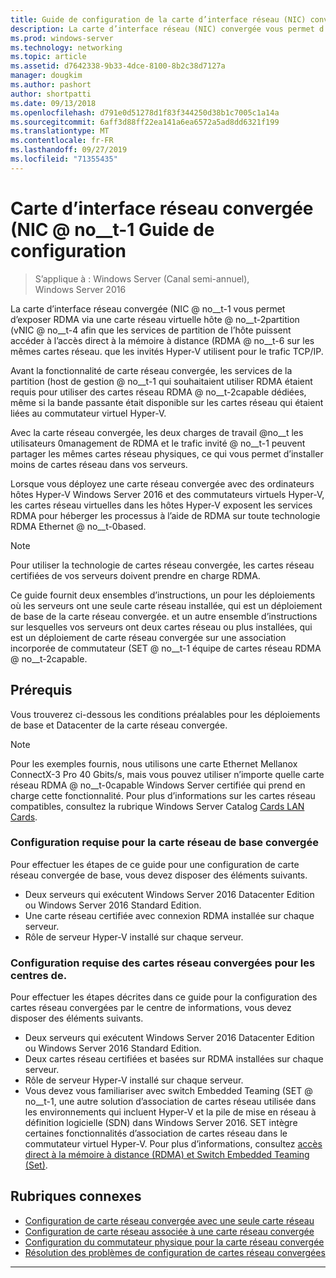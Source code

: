 ```yaml
---
title: Guide de configuration de la carte d’interface réseau (NIC) convergée
description: La carte d’interface réseau (NIC) convergée vous permet d’exposer RDMA via une carte réseau virtuelle de partition d’hôte (carte réseau virtuelle) afin que les services de partition d’hôte puissent accéder à l’accès direct à la mémoire à distance (RDMA) sur les mêmes cartes réseau que celles que les invités Hyper-V utilisent pour le trafic TCP/IP.
ms.prod: windows-server
ms.technology: networking
ms.topic: article
ms.assetid: d7642338-9b33-4dce-8100-8b2c38d7127a
manager: dougkim
ms.author: pashort
author: shortpatti
ms.date: 09/13/2018
ms.openlocfilehash: d791e0d51278d1f83f344250d38b1c7005c1a14a
ms.sourcegitcommit: 6aff3d88ff22ea141a6ea6572a5ad8dd6321f199
ms.translationtype: MT
ms.contentlocale: fr-FR
ms.lasthandoff: 09/27/2019
ms.locfileid: "71355435"
---
```

# <a name="converged-network-interface-card-nic-configuration-guidance"></a>Carte d’interface réseau convergée \(NIC @ no__t-1 Guide de configuration

>S’applique à : Windows Server (Canal semi-annuel), Windows Server 2016

La carte d’interface réseau convergée \(NIC @ no__t-1 vous permet d’exposer RDMA via une carte réseau virtuelle hôte @ no__t-2partition \(vNIC @ no__t-4 afin que les services de partition de l’hôte puissent accéder à l’accès direct à la mémoire à distance \(RDMA @ no__t-6 sur les mêmes cartes réseau. que les invités Hyper-V utilisent pour le trafic TCP/IP.

Avant la fonctionnalité de carte réseau convergée, les services de la partition \(host de gestion @ no__t-1 qui souhaitaient utiliser RDMA étaient requis pour utiliser des cartes réseau RDMA @ no__t-2capable dédiées, même si la bande passante était disponible sur les cartes réseau qui étaient liées au commutateur virtuel Hyper-V.

Avec la carte réseau convergée, les deux charges de travail @no__t les utilisateurs 0management de RDMA et le trafic invité @ no__t-1 peuvent partager les mêmes cartes réseau physiques, ce qui vous permet d’installer moins de cartes réseau dans vos serveurs.

Lorsque vous déployez une carte réseau convergée avec des ordinateurs hôtes Hyper-V Windows Server 2016 et des commutateurs virtuels Hyper-V, les cartes réseau virtuelles dans les hôtes Hyper-V exposent les services RDMA pour héberger les processus à l’aide de RDMA sur toute technologie RDMA Ethernet @ no__t-0based.

>[!NOTE]
>Pour utiliser la technologie de cartes réseau convergée, les cartes réseau certifiées de vos serveurs doivent prendre en charge RDMA.

Ce guide fournit deux ensembles d’instructions, un pour les déploiements où les serveurs ont une seule carte réseau installée, qui est un déploiement de base de la carte réseau convergée. et un autre ensemble d’instructions sur lesquelles vos serveurs ont deux cartes réseau ou plus installées, qui est un déploiement de carte réseau convergée sur une association incorporée de commutateur \(SET @ no__t-1 équipe de cartes réseau RDMA @ no__t-2capable.


## <a name="prerequisites"></a>Prérequis

Vous trouverez ci-dessous les conditions préalables pour les déploiements de base et Datacenter de la carte réseau convergée.

>[!NOTE]
>Pour les exemples fournis, nous utilisons une carte Ethernet Mellanox ConnectX-3 Pro 40 Gbits/s, mais vous pouvez utiliser n’importe quelle carte réseau RDMA @ no__t-0capable Windows Server certifiée qui prend en charge cette fonctionnalité. Pour plus d’informations sur les cartes réseau compatibles, consultez la rubrique Windows Server Catalog [Cards LAN Cards](https://www.windowsservercatalog.com/results.aspx?&bCatID=1468&cpID=0&avc=85&ava=0&avt=0&avq=46&OR=1).

### <a name="basic-converged-nic-prerequisites"></a>Configuration requise pour la carte réseau de base convergée

Pour effectuer les étapes de ce guide pour une configuration de carte réseau convergée de base, vous devez disposer des éléments suivants.

- Deux serveurs qui exécutent Windows Server 2016 Datacenter Edition ou Windows Server 2016 Standard Edition.
- Une carte réseau certifiée avec connexion RDMA installée sur chaque serveur.
- Rôle de serveur Hyper-V installé sur chaque serveur.

### <a name="datacenter-converged-nic-prerequisites"></a>Configuration requise des cartes réseau convergées pour les centres de.

Pour effectuer les étapes décrites dans ce guide pour la configuration des cartes réseau convergées par le centre de informations, vous devez disposer des éléments suivants.

- Deux serveurs qui exécutent Windows Server 2016 Datacenter Edition ou Windows Server 2016 Standard Edition.
- Deux cartes réseau certifiées et basées sur RDMA installées sur chaque serveur.
- Rôle de serveur Hyper-V installé sur chaque serveur.
- Vous devez vous familiariser avec switch Embedded Teaming \(SET @ no__t-1, une autre solution d’association de cartes réseau utilisée dans les environnements qui incluent Hyper-V et la pile de mise en réseau à définition logicielle (SDN) dans Windows Server 2016. SET intègre certaines fonctionnalités d’association de cartes réseau dans le commutateur virtuel Hyper-V. Pour plus d’informations, consultez [accès direct à la mémoire à distance (RDMA) et Switch Embedded Teaming (Set)](../../../virtualization/hyper-v-virtual-switch/RDMA-and-Switch-Embedded-Teaming.md).

## <a name="related-topics"></a>Rubriques connexes
- [Configuration de carte réseau convergée avec une seule carte réseau](cnic-single.md)
- [Configuration de carte réseau associée à une carte réseau convergée](cnic-datacenter.md)
- [Configuration du commutateur physique pour la carte réseau convergée](cnic-app-switch-config.md)
- [Résolution des problèmes de configuration de cartes réseau convergées](cnic-app-troubleshoot.md)

---